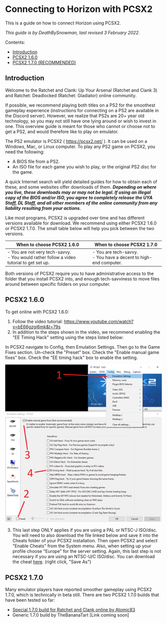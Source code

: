 # Connecting to Horizon with PCSX2
This is a guide on how to connect Horizon using PCSX2.

_This guide is by DeathBySnowman, last revised 3 February 2022._

Contents:
- [Introduction](https://github.com/Horizon-Private-Server/horizon-wiki/blob/main/getting-online/pcsx2/README.md#introduction)
- [PCSX2 1.6.0](https://github.com/Horizon-Private-Server/horizon-wiki/blob/main/getting-online/pcsx2/README.md#pcsx2-160)
- [PCSX2 1.7.0 (RECOMMENDED)](https://github.com/Horizon-Private-Server/horizon-wiki/blob/main/getting-online/pcsx2/README.md#pcsx2-170)

## Introduction
Welcome to the Ratchet and Clank: Up Your Arsenal (Ratchet and Clank 3) and Ratchet: Deadlocked (Ratchet: Gladiator) online community.

If possible, we recommend playing both titles on a PS2 for the smoothest gameplay experience (instructions for connecting on a PS2 are available in the Discord server). However, we realize that PS2s are 20+ year old technology, so you may not still have one lying around or wish to invest in one. This overview guide is meant for those who cannot or choose not to get a PS2, and would therefore like to play on emulator.

The PS2 emulator is PCSX2 ( https://pcsx2.net/ ). It can be used on a Windows, Mac, or Linux computer. To play any PS2 game on PCSX2, you need the following:
- A BIOS file from a PS2.
- An ISO file for each game you wish to play, or the original PS2 disc for the game.

A quick Internet search will yield detailed guides for how to obtain each of these, and some websites offer downloads of them. ***Depending on where you live, these downloads may or may not be legal. If using an illegal copy of the BIOS and/or ISO, you agree to completely release the UYA Staff, DL Staff, and all other members of the online community from any liability resulting from your actions.***

Like most programs, PCSX2 is upgraded over time and has different versions available for download. We recommend using either PCSX2 1.6.0 or PCSX2 1.7.0. The small table below will help you pick between the two versions.

| When to choose PCSX2 1.6.0 | When to choose PCSX2 1.7.0 |
| ----------- | ----------- |
| - You are not very tech-savvy.<br/>- You would rather follow a video tutorial to get set up. | - You are tech-savvy.<br/>- You have a decent to high-end computer.        |

Both versions of PCSX2 require you to have administrative access to the folder that you install PCSX2 into, and enough tech-savviness to move files around between specific folders on your computer.

## PCSX2 1.6.0
To get online with PCSX2 1.6.0:

1. Follow the video tutorial: https://www.youtube.com/watch?v=bE66gzgi6mk&t=79s 
2. In addition to the steps shown in the video, we recommend enabling the "EE Timing Hack" setting using the steps listed below:

In PCSX2 navigate to Config, then Emulation Settings. Then go to the Game Fixes section. Un-check the "Preset" box. Check the "Enable manual game fixes" box. Check the "EE timing hack" box to enable the setting. 

![img](https://raw.githubusercontent.com/Horizon-Private-Server/horizon-wiki/main/assets/pcsx2/emulation_settings.png)

3. This last step ONLY applies if you are using a PAL or NTSC-J ISO/disc. You will need to also download the file linked below and save it into the Cheats folder of your PCSX2 installation. Then open PCSX2 and select "Enable Cheats" from the System menu. Also, when setting up your profile choose "Europe" for the server setting. Again, this last step is not necessary if you are using an NTSC-U/C ISO/disc. You can download the cheat [here](https://raw.githubusercontent.com/jtjanecek/horizon-wiki/main/assets/cheats/17125698.pnach). (right click, "Save As")

## PCSX2 1.7.0
Many emulator players have reported smoother gameplay using PCSX2 1.7.0, which is technically in beta still. There are two PCSX2 1.7.0 builds that have been tested so far:
- [Special 1.7.0 build for Ratchet and Clank online by Atomic83](https://github.com/Horizon-Private-Server/horizon-wiki/blob/main/getting-online/pcsx2/dbs_build.md#using-pcsx2-170-dbs-horizon-build)
- Generic 1.7.0 build by TheBananaTart [Link coming soon]

